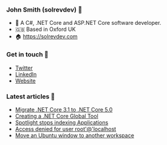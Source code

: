 ### John Smith (solrevdev) :wave:

- 🔭  A C#, .NET Core and ASP.NET Core software developer.
- 🇬🇧  Based in Oxford UK
- 🏠  https://solrevdev.com

### Get in touch 📧

- [Twitter](https://twitter.com/solrevdev)
- [LinkedIn](https://www.linkedin.com/in/solrevdev)
- [Website](https://solrevdev.com/about/)

### Latest articles 📩 
<!-- BLOG-POST-LIST:START -->
- [Migrate .NET Core 3.1 to .NET Core 5.0](https://solrevdev.com/2020/11/13/how-to-migrate-from-dotnet-core-31-to-dotnet-core-50.html)
- [Creating a .NET Core Global Tool](https://solrevdev.com/2020/10/05/creating-a.net-core-global-tool.html)
- [Spotlight stops indexing Applications](https://solrevdev.com/2020/10/02/spotlight-stops-indexing-applications.html)
- [Access denied for user root'@'localhost](https://solrevdev.com/2020/09/30/access-denied-for-user-root-localhost.html)
- [Move an Ubuntu window to another workspace](https://solrevdev.com/2020/06/11/move-an-ubuntu-window-to-another-workspace.html)
<!-- BLOG-POST-LIST:END -->

